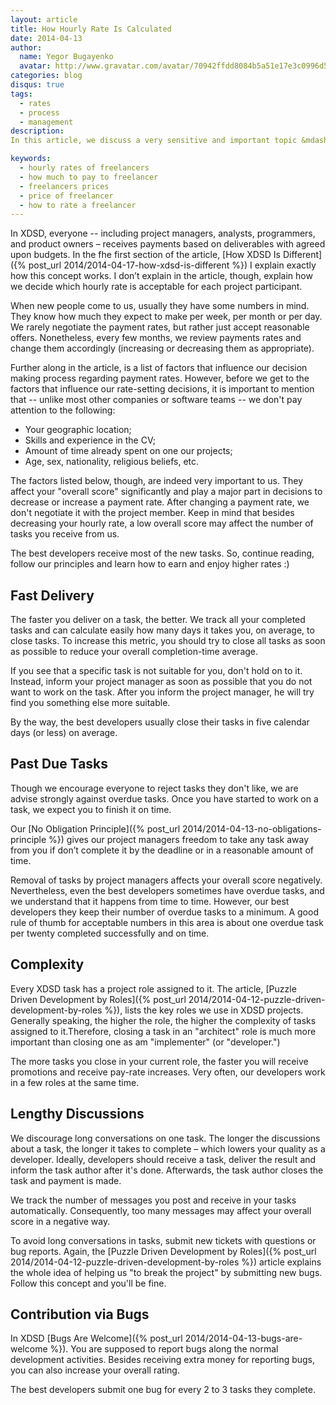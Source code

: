 ```yaml
---
layout: article
title: How Hourly Rate Is Calculated
date: 2014-04-13
author:
  name: Yegor Bugayenko
  avatar: http://www.gravatar.com/avatar/70942ffdd8084b5a51e17e3c0996d53c?s=300
categories: blog
disqus: true
tags:
  - rates
  - process
  - management
description:
In this article, we discuss a very sensitive and important topic &mdash; who should get higher rates in extremely distributed projects.

keywords:
  - hourly rates of freelancers
  - how much to pay to freelancer
  - freelancers prices
  - price of freelancer
  - how to rate a freelancer
---
```

In XDSD, everyone -- including project managers, analysts, programmers, and product owners – receives payments based on deliverables with agreed upon budgets. In the fhe first section of the article, [How XDSD Is Different]({% post_url 2014/2014-04-17-how-xdsd-is-different %}) I explain exactly how this concept works. I don’t explain in the article, though, explain how we decide which hourly rate is acceptable for each project participant.

When new people come to us, usually they have some numbers in mind. They know how much they expect to make per week, per month or per day. We rarely negotiate the payment rates, but rather just accept reasonable offers. Nonetheless, every few months, we review payments rates and change them accordingly (increasing or decreasing them as appropriate).

Further along in the article, is a list of factors that influence our decision making process regarding payment rates. However, before we get to the factors that influence our rate-setting decisions, it is important to mention that -- unlike most other companies or software teams -- we don't pay attention to the following:

 * Your geographic location;
 * Skills and experience in the CV;
 * Amount of time already spent on one our projects;
 * Age, sex, nationality, religious beliefs, etc.

The factors listed below, though, are indeed very important to us. They affect your "overall score" significantly and play a major part in decisions to decrease or increase a payment rate. After changing a payment rate, we don't negotiate it with the project member.
Keep in mind that besides decreasing your hourly rate, a low overall score may affect the number of tasks you receive from us.

The best developers receive most of the new tasks. So, continue reading, follow our principles and learn how to earn and enjoy higher rates :)

## Fast Delivery

The faster you deliver on a task, the better. We track all your completed tasks and can calculate easily how many days it takes you, on average, to close tasks. To increase this metric, you should try to close all tasks as soon as possible to reduce your overall completion-time average.

If you see that a specific task is not suitable for you, don't hold on to it. Instead, inform your project manager as soon as possible that you do not want to work on the task. After you inform the project manager, he will try find you something else more suitable.

By the way, the best developers usually close their tasks in five calendar days (or less) on average.

## Past Due Tasks

Though we encourage everyone to reject tasks they don't like, we are advise strongly against overdue tasks. Once you have started to work on a task, we expect you to finish it on time. 

Our [No Obligation Principle]({% post_url 2014/2014-04-13-no-obligations-principle %}) gives our project managers freedom to take any task away from you if don’t complete it by the deadline or in a reasonable amount of time.

Removal of tasks by project managers affects your overall score negatively. Nevertheless, even the best developers sometimes have overdue tasks, and we understand that it happens from time to time. However, our best developers they keep their number of overdue tasks to a minimum. A good rule of thumb for acceptable numbers in this area is about one overdue task per twenty completed successfully and on time.

## Complexity

Every XDSD task has a project role assigned to it. The article, [Puzzle Driven Development by Roles]({% post_url 2014/2014-04-12-puzzle-driven-development-by-roles %}), lists the key roles we use in XDSD projects. Generally speaking, the higher the role, the higher the complexity of tasks assigned to it.Therefore, closing a task in an "architect" role is much more important than closing one as am "implementer" (or "developer.")

The more tasks you close in your current role, the faster you will receive promotions and receive pay-rate increases. Very often, our developers work in a few roles at the same time.

## Lengthy Discussions

We discourage long conversations on one task. The longer the discussions about a task, the longer it takes to complete – which lowers your quality as a developer. Ideally, developers should receive a task, deliver the result and inform the task author after it's done. Afterwards, the task author closes the task and payment is made.

We track the number of messages you post and receive in your tasks automatically. Consequently, too many messages may affect your overall score in a negative way.

To avoid long conversations in tasks, submit new tickets with questions or bug reports. Again, the [Puzzle Driven Development by Roles]({% post_url 2014/2014-04-12-puzzle-driven-development-by-roles %}) article explains the whole idea of helping us "to break the project" by submitting new bugs. Follow this concept and you'll be fine.

## Contribution via Bugs

In XDSD [Bugs Are Welcome]({% post_url 2014/2014-04-13-bugs-are-welcome %}). You are supposed to report bugs along the normal development activities. Besides receiving extra money for reporting bugs, you can also increase your overall rating.

The best developers submit one bug for every 2 to 3 tasks they complete.
